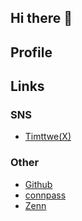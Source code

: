 ## Hi there 👋

## Profile

## Links

### SNS
- [Timttwe(X)](https://x.com/Sudo_notfound)
### Other
- [Github](https://github.com/sudonotfound/)
- [connpass](https://connpass.com/user/Sudonotfound/)
- [Zenn](https://zenn.dev/sudonotfound)

<!--
**sudonotfound/sudonotfound** is a ✨ _special_ ✨ repository because its `README.md` (this file) appears on your GitHub profile.

Here are some ideas to get you started:

- 🔭 I’m currently working on ...
- 🌱 I’m currently learning ...
- 👯 I’m looking to collaborate on ...
- 🤔 I’m looking for help with ...
- 💬 Ask me about ...
- 📫 How to reach me: ...
- 😄 Pronouns: ...
- ⚡ Fun fact: ...
-->

